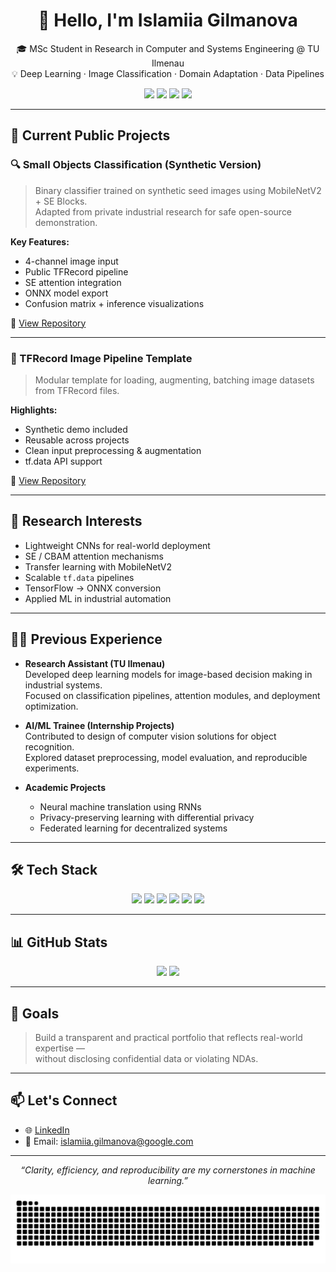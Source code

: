 <h1 align="center">👋 Hello, I'm Islamiia Gilmanova</h1>

<p align="center">
  🎓 MSc Student in Research in Computer and Systems Engineering @ TU Ilmenau<br>
  💡 Deep Learning · Image Classification · Domain Adaptation · Data Pipelines
</p>

<p align="center">
  <img src="https://img.shields.io/github/followers/islamiia-gilmanova?label=Followers&style=social" />
  <img src="https://komarev.com/ghpvc/?username=islamiia-gilmanova&label=Profile%20Views&color=0e75b6" />
  <img src="https://img.shields.io/badge/License-MIT-green.svg" />
  <img src="https://img.shields.io/badge/Made%20with-TensorFlow-orange" />
</p>

---

## 🚀 Current Public Projects

### 🔍 Small Objects Classification (Synthetic Version)
> Binary classifier trained on synthetic seed images using MobileNetV2 + SE Blocks.  
> Adapted from private industrial research for safe open-source demonstration.

**Key Features:**
- 4-channel image input
- Public TFRecord pipeline
- SE attention integration
- ONNX model export
- Confusion matrix + inference visualizations

🔗 [View Repository](https://github.com/islamiia-gilmanova/small-objects-classifier)

---

### 🧬 TFRecord Image Pipeline Template
> Modular template for loading, augmenting, batching image datasets from TFRecord files.

**Highlights:**
- Synthetic demo included
- Reusable across projects
- Clean input preprocessing & augmentation
- tf.data API support

🔗 [View Repository](https://github.com/islamiia-gilmanova/tfrecord-pipeline-template)

---

## 🧠 Research Interests

- Lightweight CNNs for real-world deployment  
- SE / CBAM attention mechanisms  
- Transfer learning with MobileNetV2  
- Scalable `tf.data` pipelines  
- TensorFlow → ONNX conversion  
- Applied ML in industrial automation  

---

## 🧑‍💻 Previous Experience

- **Research Assistant (TU Ilmenau)**  
  Developed deep learning models for image-based decision making in industrial systems.  
  Focused on classification pipelines, attention modules, and deployment optimization.

- **AI/ML Trainee (Internship Projects)**  
  Contributed to design of computer vision solutions for object recognition.  
  Explored dataset preprocessing, model evaluation, and reproducible experiments.

- **Academic Projects**  
  - Neural machine translation using RNNs  
  - Privacy-preserving learning with differential privacy  
  - Federated learning for decentralized systems  

---

## 🛠️ Tech Stack

<p align="center">
  <img src="https://cdn.jsdelivr.net/gh/devicons/devicon/icons/python/python-original.svg" width="40"/>
  <img src="https://cdn.jsdelivr.net/gh/devicons/devicon/icons/tensorflow/tensorflow-original.svg" width="40"/>
  <img src="https://cdn.jsdelivr.net/gh/devicons/devicon/icons/keras/keras-original.svg" width="40"/>
  <img src="https://cdn.jsdelivr.net/gh/devicons/devicon/icons/onnx/onnx-original.svg" width="40"/>
  <img src="https://cdn.jsdelivr.net/gh/devicons/devicon/icons/jupyter/jupyter-original.svg" width="40"/>
  <img src="https://cdn.jsdelivr.net/gh/devicons/devicon/icons/git/git-original.svg" width="40"/>
</p>

---

## 📊 GitHub Stats

<p align="center">
  <img src="https://github-readme-stats.vercel.app/api?username=islamiia-gilmanova&show_icons=true&theme=default" width="48%" />
  <img src="https://github-readme-stats.vercel.app/api/top-langs/?username=islamiia-gilmanova&layout=compact&theme=default" width="48%" />
</p>

---

## 🌱 Goals

> Build a transparent and practical portfolio that reflects real-world expertise —  
> without disclosing confidential data or violating NDAs.

---

## 📫 Let's Connect

- 🌐 [LinkedIn](https://www.linkedin.com/in/islamiia-gilmanova/)
- 📧 Email: islamiia.gilmanova@google.com

---

<p align="center"><em>“Clarity, efficiency, and reproducibility are my cornerstones in machine learning.”</em></p>

<p align="center">
  <img src="https://raw.githubusercontent.com/platane/snk/output/github-contribution-grid-snake.svg" alt="snake animation" />
</p>
